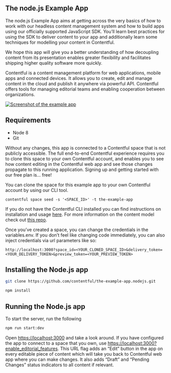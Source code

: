 ## The node.js Example App

The node.js Example App aims at getting across the very basics of how to work with our headless content management system and how to build apps using our officially supported JavaScript SDK. You’ll learn best practices for using the SDK to deliver content to your app and additionally learn some techniques for modelling your content in Contentful. 

We hope this app will give you a better understanding of how decoupling content from its presentation enables greater flexibility and facilitates shipping higher quality software more quickly.

Contentful is a content management platform for web applications, mobile apps and connected devices. It allows you to create, edit and manage content in the cloud and publish it anywhere via powerful API. Contentful offers tools for managing editorial teams and enabling cooperation between organizations.

<a href="https://the-example-app-nodejs.herokuapp.com/" target="_blank"><img src="https://images.contentful.com/qz0n5cdakyl9/4GZmvrdodGM6CksMCkkAEq/700a527b8203d4d3ccd3c303c5b3e2aa/the-example-app.png" alt="Screenshot of the example app"/></a>

## Requirements

* Node 8
* Git

Without any changes, this app is connected to a Contentful space that is not publicly accessible. The full end-to-end Contentful experience requires you to clone this space to your own Contentful account, and enables you to see how content editing in the Contentful web app and see those changes propagate to this running application. Signing up and getting started with our free plan is... free! 

You can clone the space for this example app to your own Contentful account by using our CLI tool.

```
contentful space seed -s '<SPACE_ID>' -t the-example-app
```

If you do not have the Contentful CLI installed you can find instructions on installation and usage [here](https://github.com/contentful/contentful-cli). For more information on the content model check out [this repo](https://github.com/contentful/content-models/tree/master/the-example-app/README.md). 

Once you’ve created a space, you can change the credentials in the variables.env. If you don’t feel like changing code immediately, you can also inject credentials via url parameters like so:

```
http://localhost:3000?space_id=<YOUR_CLONED_SPACE_ID>&delivery_token=<YOUR_DELIVERY_TOKEN>&preview_token=<YOUR_PREVIEW_TOKEN>
```

## Installing the Node.js app

```bash
git clone https://github.com/contentful/the-example-app.nodejs.git
```

```bash
npm install
```

##  Running the Node.js app

To start the server, run the following

```bash
npm run start:dev
```

Open [https://localhost:3000](https://localhost:3000) and take a look around. If you have configured the app to connect to a space that you own, use [https://localhost:3000?enable_editorial_features](https://localhost:3000?enable_editorial_features). This URL flag adds an “Edit” button in the app on every editable piece of content which will take you back to Contentful web app where you can make changes. It also adds “Draft” and “Pending Changes” status indicators to all content if relevant.

